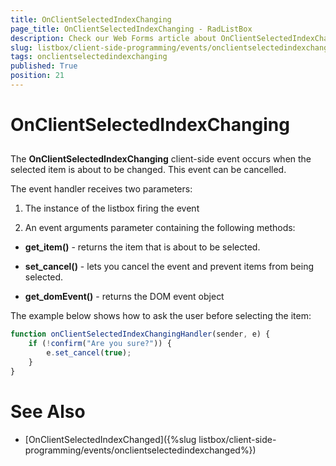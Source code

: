 ```yaml
---
title: OnClientSelectedIndexChanging
page_title: OnClientSelectedIndexChanging - RadListBox
description: Check our Web Forms article about OnClientSelectedIndexChanging.
slug: listbox/client-side-programming/events/onclientselectedindexchanging
tags: onclientselectedindexchanging
published: True
position: 21
---
```


# OnClientSelectedIndexChanging

## 

The **OnClientSelectedIndexChanging** client-side event occurs when the selected item is about to be changed. This event can be cancelled.

The event handler receives two parameters:

1. The instance of the listbox firing the event

2. An event arguments parameter containing the following methods:

* **get_item()** - returns the item that is about to be selected.

* **set_cancel()** - lets you cancel the event and prevent items from being selected.

* **get_domEvent()** - returns the DOM event object

The example below shows how to ask the user before selecting the item:

````JavaScript	
function onClientSelectedIndexChangingHandler(sender, e) {
	if (!confirm("Are you sure?")) {
		e.set_cancel(true);
	}
}
````

# See Also

 * [OnClientSelectedIndexChanged]({%slug listbox/client-side-programming/events/onclientselectedindexchanged%})
